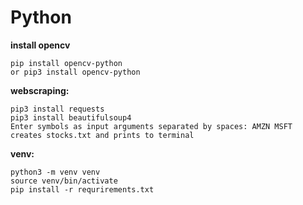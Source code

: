 # Python
**install opencv**
```
pip install opencv-python
or pip3 install opencv-python
```
**webscraping:**
```
pip3 install requests
pip3 install beautifulsoup4
Enter symbols as input arguments separated by spaces: AMZN MSFT
creates stocks.txt and prints to terminal
```

**venv:**
```
python3 -m venv venv
source venv/bin/activate
pip install -r requrirements.txt
```
